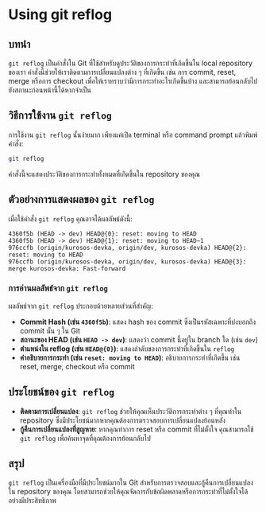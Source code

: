 # Using git reflog

## บทนำ

`git reflog` เป็นคำสั่งใน Git ที่ใช้สำหรับดูประวัติของการกระทำที่เกิดขึ้นใน local repository ของเรา คำสั่งนี้ช่วยให้เราติดตามการเปลี่ยนแปลงต่าง ๆ ที่เกิดขึ้น เช่น การ commit, reset, merge หรือการ checkout เพื่อให้เราทราบว่ามีการกระทำอะไรเกิดขึ้นบ้าง และสามารถย้อนกลับไปยังสถานะก่อนหน้านี้ได้หากจำเป็น

## วิธีการใช้งาน `git reflog`

การใช้งาน `git reflog` นั้นง่ายมาก เพียงแค่เปิด terminal หรือ command prompt แล้วพิมพ์คำสั่ง:

```bash
git reflog
```

คำสั่งนี้จะแสดงประวัติของการกระทำทั้งหมดที่เกิดขึ้นใน repository ของคุณ

## ตัวอย่างการแสดงผลของ `git reflog`

เมื่อใช้คำสั่ง `git reflog` คุณอาจได้ผลลัพธ์ดังนี้:

```
4360f5b (HEAD -> dev) HEAD@{0}: reset: moving to HEAD
4360f5b (HEAD -> dev) HEAD@{1}: reset: moving to HEAD~1
976ccfb (origin/kurosos-devka, origin/dev, kurosos-devka) HEAD@{2}: reset: moving to HEAD
976ccfb (origin/kurosos-devka, origin/dev, kurosos-devka) HEAD@{3}: merge kurosos-devka: Fast-forward
```

### การอ่านผลลัพธ์จาก `git reflog`

ผลลัพธ์จาก `git reflog` ประกอบด้วยหลายส่วนที่สำคัญ:

- **Commit Hash (เช่น `4360f5b`)**: แสดง hash ของ commit ซึ่งเป็นรหัสเฉพาะที่บ่งบอกถึง commit นั้น ๆ ใน Git
- **สถานะของ HEAD (เช่น `HEAD -> dev`)**: แสดงว่า commit นี้อยู่ใน branch ใด (เช่น `dev`)
- **ตำแหน่งใน reflog (เช่น `HEAD@{0}`)**: แสดงลำดับของการกระทำที่เกิดขึ้นใน `reflog`
- **คำอธิบายการกระทำ (เช่น `reset: moving to HEAD`)**: อธิบายการกระทำที่เกิดขึ้น เช่น reset, merge, checkout หรือ commit

## ประโยชน์ของ `git reflog`

- **ติดตามการเปลี่ยนแปลง**: `git reflog` ช่วยให้คุณเห็นประวัติการกระทำต่าง ๆ ที่คุณทำใน repository ซึ่งมีประโยชน์มากหากคุณต้องการตรวจสอบการเปลี่ยนแปลงย้อนหลัง
- **กู้คืนการเปลี่ยนแปลงที่สูญหาย**: หากคุณทำการ reset หรือ commit ที่ไม่ตั้งใจ คุณสามารถใช้ `git reflog` เพื่อค้นหาจุดที่คุณต้องการย้อนกลับไป

## สรุป

`git reflog` เป็นเครื่องมือที่มีประโยชน์มากใน Git สำหรับการตรวจสอบและกู้คืนการเปลี่ยนแปลงใน repository ของคุณ โดยสามารถช่วยให้คุณจัดการกับข้อผิดพลาดหรือการกระทำที่ไม่ตั้งใจได้อย่างมีประสิทธิภาพ
